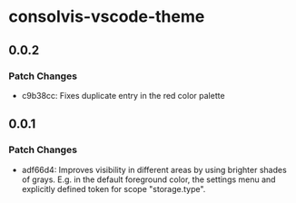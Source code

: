 # consolvis-vscode-theme

## 0.0.2

### Patch Changes

- c9b38cc: Fixes duplicate entry in the red color palette

## 0.0.1

### Patch Changes

- adf66d4: Improves visibility in different areas by using brighter shades of grays. E.g. in the default foreground color, the settings menu and explicitly defined token for scope "storage.type".
